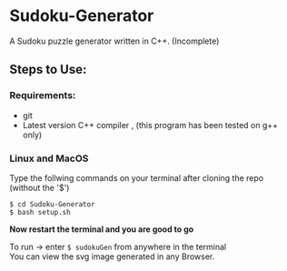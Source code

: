 # Sudoku-Generator
  
A Sudoku puzzle generator written in C++. (Incomplete)

## Steps to Use:

### Requirements: 
- git  
- Latest version C++ compiler , (this program has been tested on g++ only)   

### Linux and MacOS

Type the follwing commands on your terminal after cloning the repo (without the '$')  
```
$ cd Sudoku-Generator
$ bash setup.sh
```  

**Now restart the terminal and you are good to go**  

To run -> enter `$ sudokuGen` from anywhere in the terminal  
You can view the svg image generated in any Browser.  

